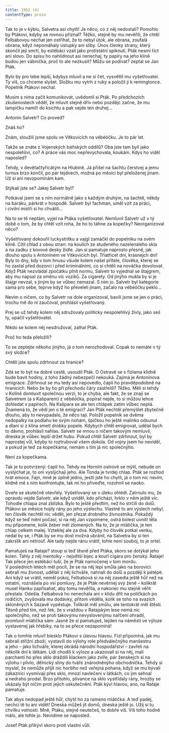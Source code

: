```yaml
---
title: 1952 (4)
contentType: prose
---
```


  

Tak to je v kýblu, Salvetra asi chytli! Je něco, co z něj nedostali? Pomohlo by Ptákovi, kdyby se rovnou přiznal? Těžko, stejně by mu nevěřili, že chtěl Felbabovou nechat jen ostříhat, že to nebyl útok, ale obrana, zoufalá obrana, když nepomáhaly ústupky ani sliby. Únos členky strany, který skončil její smrtí, by estébáci vzali jako protistátní spiknutí. Pták nesmí říct ani slovo. Do spisu ho nahlídnout asi nenechaj, ty papíry na jeho klíně budou jen vábnička, proč to ale nezkusit? Můžu se podívat? zeptal se Jan Pták.

Bylo by pro tebe lepší, kdybys mluvil a ne si čet, vysvětlil mu vyšetřovatel. Ty víš, co chceme slyšet. Složku mu vytrh z ruky a položil ji k remingtonce. Popelník Ptákovi nechal.

Musím s nima začít komunikovat, uvědomil si Pták. Po předchozích zkušenostech věděl, že mluvit stejně dřív nebo pozdějc začne, že mu lampičku namíří do ksichtu a pak vejde ten druhej…

Antonín Salvetr? Co proved?

Znáš ho?

Znám, sloužili jsme spolu ve Vítkovicích na vébéóčku. Je to pár let.

Takže se znáte z Vojenských báňských oddílů? Oba jste tam byli jako nespolehliví, co? A práce vás moc nepřevychovala, koukám. Kdys ho viděl naposled?

Tehdy, v devětačtyřicátým na Hlubině. Já přišel na šachtu čerstvej a jemu turnus brzo končil, po pár tejdnech, možná po měsíci byl přeloženej jinam. Už si ani nevzpomínám kam.

Stýkali jste se? Jakej Salvetr byl?

Potkával jsem se s ním normálně jako s každým druhým, na šachtě, někdy na baráku, párkrát v hospodě. Salvetr byl fachman, uměl vzít za práci, i civilní mistři si ho chválili…

Na to se tě neptám, vyjel na Ptáka vyšetřovatel. Nemluvil Salvetr už v tý době o tom, že by chtěl vzít roha, že ho to táhne za kopečky? Neorganizoval něco?

Vyšetřovaný dokouřil luckystritku a vajgl zamáčkl do popelníku na svém klíně. Cítil chlad z obou stran: na koulích ze studeného nazelenalého skla a na zadku z kovové desky židle. Jan si pamatuje naprosto přesně, jak dlouho spolu s Antonínem ve Vítkovicích byl. Třiatřicet dní, krásnejch dní! Byly to dny, kdy v tom hnusu všude kolem našel přítele, člověka, kterej se ho zastal před dozorci i před kriminálními, co si chtěli na nováčka dovolovat. Když Pták nezvládal zpočátku plnit normu, Salvetr to vyjednal se štajgrem, aby mu napsal za směnu víc vozíků. Za cigarety. Od jinýho mukla by si je štajgr nevzal, s jiným by se vůbec nemazal. S ním jo. Salvetr byl kategorie sama pro sebe, teprve když ho převeleli jinam, začalo na vébéóčku peklo…

Nevím o ničem, co by Salvetr na dole organizoval, bavili jsme se jen o práci, trochu mě do ní zaučoval, prohlásil vyšetřovaný.

Prej se už tehdy kolem něj sdružovaly politicky nespolehlivý živly, jako seš ty, opáčil vyšetřovatel.

Nikdo se kolem něj nesdružoval, zalhal Pták.

Proč ho teda přeložili?

To se zeptejte někoho jinýho, já o tom nerozhodoval. Copak to nemáte v tý svý složce?

Chtěli jste spolu zdrhnout za hranice?

Zdá se to být na dobré cestě, usoudil Pták. O Ostravě se s fízlama klidně bude bavit hodiny, z toho žádný nebezpečí nekouká. Zajímá je Antonínova emigrace. Zdrhnout se mu tedy asi nepovedlo, čapli ho pravděpodobně na hranicích. Nebo že by ho při přechodu čáry zastřelili? Těžko. Měli si tehdy v Kolíně domluvit společnou verzi, to je chyba, ale fakt, že se znají se Salvetrem (a s Kašparem) z vébéóčka, popírat nejde, to si můžou lehce dohledat v papírech. Na Kašpara se ale ten chlápek zatím vůbec neptá. Znamená to, že vědí jen o té emigraci? Jan Pták nechtěl přemýšlet zbytečně dlouho, aby to nevypadalo, že něco tají. Položil popelník se dvěma nedopalky na podlahu ke svým nohám, špičkou ho ještě malinko odsunul a dlaní si z klína smetl drobky popele. Kdybych chtěl emigrovat, udělal bych to dávno, prohlásil nahlas. Salvetr se mnou o ničem takovým nemluvil, dneska je vůbec lepší držet hubu. Pokud chtěl Salvetr zdrhnout, byl by naprostej vůl, kdyby to roztruboval všem dokola. Od vojny jsem ho neviděl, a pokud je teď za kopečkama, nemám s tím já nic společnýho.

Není za kopečkama.

Tak je to potvrzený: čapli ho. Tehdy na Horním ostrově se mýlil, nebude on vyslýchat je, to oni vyslýchají jeho. Ale Tonda je tvrdej chlap. Pták se rozhod hrát emoce. Fajn, mně je úplně jedno, jestli jste ho chytli, já o tom nic nevím, klidně mě s ním konfrontujte, tak mi ho přiveďte, rozohnil se naoko.

Dveře se skutečně otevřely. Vyšetřovaný se v úleku ohlédl. Zatrnulo mu, že opravdu vejde Salvetr, ale když uviděl, kdo přichází, hrklo v něm ještě víc. Tohodle chlapa znal zblízka. Bylo to ještě předtím, než ho strčili do dolů. Ptákovi se měsíce hojily rány po jeho výslechu. Vlastně to ani výslech nebyl, ten člověk nechtěl nic vědět, jen zřezat drobného živnostníka. Pokaždý když se teď mění počasí, si na něj Jan vzpomene, ostrá bolest uvnitř těla mu připomene, kolik žeber měl zlomených. Na to, že je mlátička, je ten chlap celkem malej. Vzteklej ale za dva. Kdyby ho člověk potkal venku, nedal by se, i Pták by se mu dost možná ubránil, na Salvetra by si ten zakrslík ani netrouf. Ale tady nejde ránu vrátit, tohle není souboj, to je ortel.

Pamatuješ na Rataje? stoup si teď těsně před Ptáka, skoro se dotýkal jeho kolen. Táhly z něj mentolky – největší bijec a kouří cigára pro ženský. Rataje! Tak přece jen estébáci tuší, že je Pták namočenej v tom mordu. V posledních letech měl pocit, že se na něj lepí smůla jako na borovici: sebrali mu živnost, udělali z něj lichváře, nahnali do dolů a později k pétépé. Ani když se vrátil, neměl pokoj, Felbabová si na něj zasedla ještě hůř než na ostatní, roznášela po vsi pomluvy, že je Pták nevěrnej svý ženě – kolikrát musel Hanku zapřísahat, aby tomu nevěřila, a nakonec mu stejně věřit přestala. Odešla. Felbabová ho nenechala ani v klidu dřít na políčkách po rodičích, zvyšovala mu dodávky, přitom věděla, kolik se toho na svazích skloněných k Sázavě vypěstuje. Tolikrát měl smůlu, ale tentokrát měl štěstí. Těsně před tím, než řek, že s vraždou v Ratajským lese nemá nic společnýho, než se proti takovýmu nevyslovenýmu nařčení ohradil, promluvil mlátička sám: Jasně že si pamatuješ, tejden na náměstí ve výloze vystavenej jak hřebíky, na to se přece nezapomíná!

Tak o tomhle mluví! blesklo Ptákovi s úlevou hlavou. Fízl připomíná, jak mu sebrali střižní zboží, vystavili do výlohy role předválečnýho manšestru a jeho – jako lichváře, kterej okrádá národní hospodářství – zavřeli na několik dní k látkám. Lidi chodili k výloze a ukazovali si na něj, malí parchanti ho přes sklo dráždili klackem jako zvíře, pár ženskejch si na výlohu i plivlo, dělnický sliny do tváře znárodněnýho obchodníčka. Tehdy si myslel, že nemůže přijít nic horšího než veřejná pohana, když se mu bývalí zákazníci vysmívají přes sklo, mnozí navlečeni v látkách, co jim sehnal a nedraho prodal. Brzo přituhlo, plivance na sklo vystřídaly rány, hrozby se ukázaly být ničím proti jejich uskutečnění. Pták kývl hlavou, ano, na Rataje pamatuje.

Tak abys nedopad ještě hůř, chytil ho za rameno mlátička. A teď padej, nechci tě tu ani vidět! Dneska můžeš jít domů, dneska ještě jo. Užij si tu chvilku volnosti. Mně, Ptáku, stejně neutečeš, to dobře víš. Víš toho hodně málo, ale tohle jo. Nevidíme se naposled.

Josef Pták přikývl skoro proti vlastní vůli.
